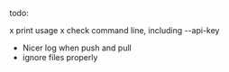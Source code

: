 todo:

x print usage
x check command line, including --api-key
- Nicer log when push and pull
- ignore files properly
